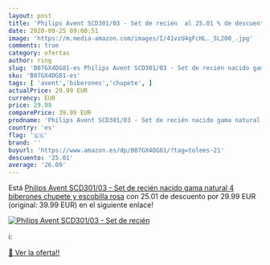 ```yaml
---
layout: post
title: 'Philips Avent SCD301/03 - Set de recién  al 25.01 % de descuento'
date: 2020-09-25 09:00:51
image: 'https://m.media-amazon.com/images/I/41vzU4gFcHL._SL200_.jpg'
comments: true
category: ofertas
author: ring
slug: 'B07GX4DG81-es Philips Avent SCD301/03 - Set de recién nacido gama...'
sku: 'B07GX4DG81-es'
tags: [ 'avent','biberones','chupete', ]
actualPrice: 29.99 EUR
currency: EUR
price: 29.99
comparePrice: 39.99 EUR
prodname: 'Philips Avent SCD301/03 - Set de recién nacido gama natural  4 biberones  chupete y escobilla  rosa'
country: 'es'
flag: '🇪🇸'
brand: ''
buyurl: 'https://www.amazon.es/dp/B07GX4DG81/?tag=tolees-21'
descuento: '25.01'
average: '26.09'
---
```


Está [Philips Avent SCD301/03 - Set de recién nacido gama natural  4 biberones  chupete y escobilla  rosa](https://www.amazon.es/dp/B07GX4DG81/?tag=tolees-21) con 25.01 de descuento por 29.99 EUR (original: 39.99 EUR) en el siguiente enlace!

[![Philips Avent SCD301/03 - Set de recién ](https://m.media-amazon.com/images/I/41vzU4gFcHL._SL200_.jpg)](https://www.amazon.es/dp/B07GX4DG81/?tag=tolees-21)

ℹ️:


[🛒 Ver la oferta!!](https://www.amazon.es/dp/B07GX4DG81/?tag=tolees-21)
